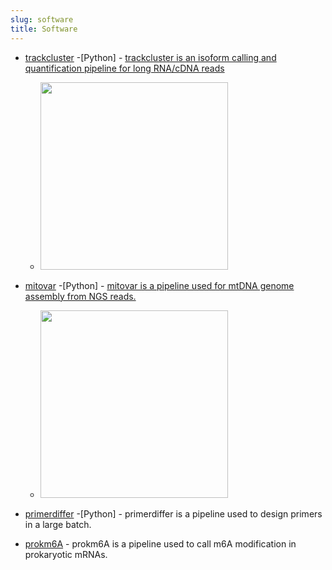 ```yaml
---
slug: software
title: Software
---
```


- [trackcluster](https://github.com/runsheng/trackcluster) -[Python] - [trackcluster is an isoform calling and quantification pipeline for long RNA/cDNA reads](https://genome.cshlp.org/content/30/2/287.short)
    - <img src="https://genome.cshlp.org/content/30/2/287/F2.large.jpg"  width="300">

- [mitovar](https://github.com/runsheng/mitovar) -[Python] - [mitovar is a pipeline used for mtDNA genome assembly from NGS reads.](https://academic.oup.com/dnaresearch/article/25/6/577/5066955)
    - <img src="https://oup.silverchair-cdn.com/oup/backfile/Content_public/Journal/dnaresearch/25/6/10.1093_dnares_dsy026/2/dsy026f1.jpeg?Expires=1673458382&Signature=vg~LDn6OxFSQ78B9lV0mR0i7Wob9KHe~DbACD-oSF2UfwZg82mLV~BJaiglgszX05FEO~PGiEzJLW8WpmgaU2beliFtWRA9oeIY6NsfHZkGBVtpiNPYEcKC-M-2bQLtKPFRJ1Qwb~CD~jUL3jSNhArFG8mTp8qcM6N-cmMzIfVsgB9KBl~axLnOftJtfv0cKGfHt~rQijU8Vc1rmEajeyFaOxPClMYpSwprxF2wNDmLXktgibrvd3TFTiiDch25uWWh6GneM2te5q6BNT2iKV66oW2xEylDmpNnUYe9pEmWN8fGd9qS5CpSxICG8luj4gz9k6eV7Nod~e-Wv~qmbpQ__&Key-Pair-Id=APKAIE5G5CRDK6RD3PGA"  width="300">

- [primerdiffer](https://github.com/runsheng/primerdiffer) -[Python] - primerdiffer is a pipeline used to design primers in a large batch.
- [prokm6A](https://github.com/lrslab/prokm6A) - prokm6A is a pipeline used to call m6A modification in prokaryotic mRNAs.